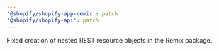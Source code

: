 ```yaml
---
'@shopify/shopify-app-remix': patch
'@shopify/shopify-api': patch
---
```


Fixed creation of nested REST resource objects in the Remix package.
